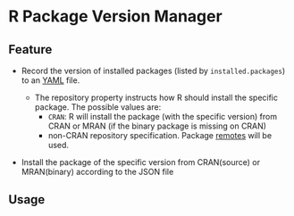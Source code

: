 # R Package Version Manager

## Feature

- Record the version of installed packages (listed by `installed.packages`) to an [YAML](https://en.wikipedia.org/wiki/YAML) file.
    - The repository property instructs how R should install the specific package. The possible values are:
        - `CRAN`: R will install the package (with the specific version) from CRAN or MRAN (if the binary package is missing on CRAN)
        - non-CRAN repository specification. Package [remotes](https://github.com/mangothecat/remotes) will be used.
            
- Install the package of the specific version from CRAN(source) or MRAN(binary)
  according to the JSON file

## Usage

